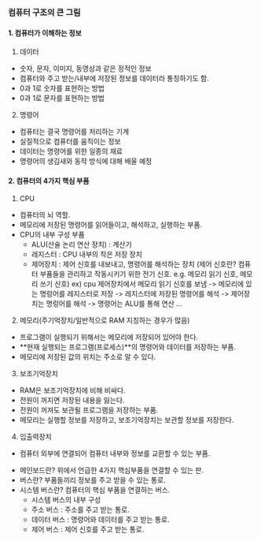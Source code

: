 ### 컴퓨터 구조의 큰 그림
#### 1. 컴퓨터가 이해하는 정보

1) 데이터
  - 숫자, 문자, 이미지, 동영상과 같은 정적인 정보
  - 컴퓨터와 주고 받는/내부에 저장된 정보를 데이터라 통칭하기도 함.
  - 0과 1로 숫자를 표현하는 방법
  - 0과 1로 문자를 표현하는 방법

2) 명령어
  - 컴퓨터는 결국 명령어를 처리하는 기계
  - 실질적으로 컴퓨터를 움직이는 정보
  - 데이터는 명령어를 위한 일종의 재료
  - 명령어의 생김새와 동작 방식에 대해 배울 예정


#### 2. 컴퓨터의 4가지 핵심 부품

1) CPU
  - 컴퓨터의 뇌 역할.
  - 메모리에 저장된 명령어를 읽어들이고, 해석하고, 실행하는 부품.
  - CPU의 내부 구성 부품
    - ALU(산술 논리 연산 장치) : 계산기
    - 레지스터 : CPU 내부의 작은 저장 장치
    - 제어장치 : 제어 신호를 내보내고, 명령어를 해석하는 장치
              (제어 신호란? 컴퓨터 부품들을 관리하고 작동시키기 위한 전기 신호. e.g. 메모리 읽기 신호, 메모리 쓰기 신호)
ex) cpu 제어장치에서 메모리 읽기 신호를 보냄 -> 메모리에 있는 명렁어를 레지스터로 저장 -> 레지스터에 저장된 명령어를 해석 -> 제어장치는 명렁어를 해석 -> 명령어는 ALU를 통해 연산 ...

2) 메모리(주기억장치/일반적으로 RAM 지칭하는 경우가 많음)
  - 프로그램이 실행되기 위해서는 메모리에 저장되어 있어야 한다.
  - **현재 실행되는 프로그램(프로세스)**의 명령어와 데이터를 저장하는 부품.
  - 메모리에 저장된 값의 위치는 주소로 알 수 있다.

3) 보조기억장치
  - RAM은 보조기억장치에 비해 비싸다.
  - 전원이 꺼지면 저장된 내용을 잃는다.
  - 전원이 꺼져도 보관될 프로그램을 저장하는 부품.
  - 메모리는 실행할 정보를 저장하고, 보조기억장치는 보관할 정보를 저장한다.

4) 입출력장치
  - 컴퓨터 외부에 연결되어 컴퓨터 내부와 정보를 교환할 수 있는 부품.

* 메인보드란? 위에서 언급한 4가지 핵심부품을 연결할 수 있는 판.
* 버스란? 부품들끼리 정보를 주고 받을 수 있는 통로.
* 시스템 버스란? 컴퓨터의 핵심 부품을 연결하는 버스.
  - 시스템 버스의 내부 구성
   - 주소 버스 : 주소를 주고 받는 통로.
   - 데이터 버스 : 명령어와 데이터를 주고 받는 통로.
   - 제어 버스 : 제어 신호를 주고 받는 통로.
